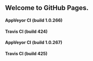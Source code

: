 ## Welcome to GitHub Pages.

#### AppVeyor CI (build 1.0.266)

#### Travis CI (build 424)

#### AppVeyor CI (build 1.0.267)

#### Travis CI (build 425)
